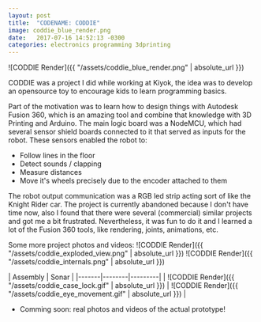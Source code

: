 ```yaml
---
layout: post
title:  "CODENAME: CODDIE"
image: coddie_blue_render.png
date:   2017-07-16 14:52:13 -0300
categories: electronics programming 3dprinting
---
```

![CODDIE Render]({{ "/assets/coddie_blue_render.png" | absolute_url }})

CODDIE was a project I did while working at Kiyok, the idea was to develop an opensource toy to encourage kids to learn programming basics.
<!--more-->
Part of the motivation was to learn how to design things with Autodesk Fusion 360, which is an amazing tool and combine that knowledge with 3D Printing and Arduino. The main logic board was a NodeMCU, which had several sensor shield boards connected to it that served as inputs for the robot. These sensors enabled the robot to:
* Follow lines in the floor
* Detect sounds / clapping
* Measure distances
* Move it's wheels precisely due to the encoder attached to them

The robot output communication was a RGB led strip acting sort of like the Knight Rider car. 
The project is currently abandoned because I don't have time now, also I found that there were several (commercial) similar projects and got me a bit frustrated.
Nevertheless, it was fun to do it and I learned a lot of the Fusion 360 tools, like rendering, joints, animations, etc.

Some more project photos and videos:
![CODDIE Render]({{ "/assets/coddie_exploded_view.png" | absolute_url }})
![CODDIE Render]({{ "/assets/coddie_internals.png" | absolute_url }})

| Assembly | Sonar |
|-------|--------|---------|
| ![CODDIE Render]({{ "/assets/coddie_case_lock.gif" | absolute_url }}) | ![CODDIE Render]({{ "/assets/coddie_eye_movement.gif" | absolute_url }}) |




* Comming soon: real photos and videos of the actual prototype!


